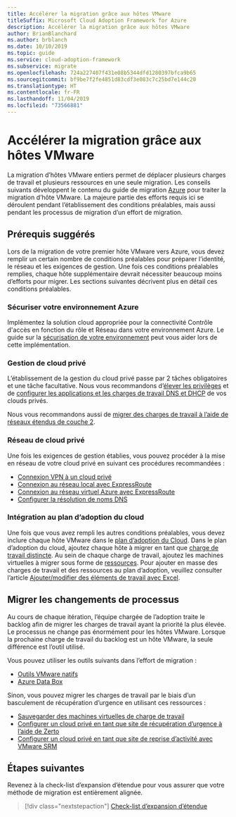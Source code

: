 ```yaml
---
title: Accélérer la migration grâce aux hôtes VMware
titleSuffix: Microsoft Cloud Adoption Framework for Azure
description: Accélérer la migration grâce aux hôtes VMware
author: BrianBlanchard
ms.author: brblanch
ms.date: 10/10/2019
ms.topic: guide
ms.service: cloud-adoption-framework
ms.subservice: migrate
ms.openlocfilehash: 724a227407f431e08b5344dfd1280397bfca9b65
ms.sourcegitcommit: bf9be7f2fe4851d83cdf3e083c7c25bd7e144c20
ms.translationtype: HT
ms.contentlocale: fr-FR
ms.lasthandoff: 11/04/2019
ms.locfileid: "73566881"
---
```

# <a name="accelerate-migration-with-vmware-hosts"></a>Accélérer la migration grâce aux hôtes VMware

La migration d’hôtes VMware entiers permet de déplacer plusieurs charges de travail et plusieurs ressources en une seule migration. Les conseils suivants développent le contenu du guide de migration [Azure](../azure-migration-guide/index.md) pour traiter la migration d’hôte VMware. La majeure partie des efforts requis ici se déroulent pendant l’établissement des conditions préalables, mais aussi pendant les processus de migration d’un effort de migration.

## <a name="suggested-prerequisites"></a>Prérequis suggérés

Lors de la migration de votre premier hôte VMware vers Azure, vous devez remplir un certain nombre de conditions préalables pour préparer l’identité, le réseau et les exigences de gestion. Une fois ces conditions préalables remplies, chaque hôte supplémentaire devrait nécessiter beaucoup moins d’efforts pour migrer. Les sections suivantes décrivent plus en détail ces conditions préalables.

### <a name="secure-your-azure-environment"></a>Sécuriser votre environnement Azure

Implémentez la solution cloud appropriée pour la connectivité Contrôle d'accès en fonction du rôle et Réseau dans votre environnement Azure. Le guide sur la [sécurisation de votre environnement](https://docs.microsoft.com/azure/vmware-cloudsimple/private-cloud-secure?toc=https://docs.microsoft.com/azure/cloud-adoption-framework/toc.json&bc=https://docs.microsoft.com/azure/cloud-adoption-framework/_bread/toc.json) peut vous aider lors de cette implémentation.

### <a name="private-cloud-management"></a>Gestion de cloud privé

L’établissement de la gestion du cloud privé passe par 2 tâches obligatoires et une tâche facultative. Nous vous recommandons d’[élever les privilèges](https://docs.microsoft.com/azure/vmware-cloudsimple/escalate-privileges?toc=https://docs.microsoft.com/azure/cloud-adoption-framework/toc.json&bc=https://docs.microsoft.com/azure/cloud-adoption-framework/_bread/toc.json) et de [configurer les applications et les charges de travail DNS et DHCP](https://docs.microsoft.com/azure/vmware-cloudsimple/dns-dhcp-setup?toc=https://docs.microsoft.com/azure/cloud-adoption-framework/toc.json&bc=https://docs.microsoft.com/azure/cloud-adoption-framework/_bread/toc.json) de vos clouds privés.

Nous vous recommandons aussi de [migrer des charges de travail à l’aide de réseaux étendus de couche 2](https://docs.microsoft.com/azure/vmware-cloudsimple/migration-layer-2-vpn?toc=https://docs.microsoft.com/azure/cloud-adoption-framework/toc.json&bc=https://docs.microsoft.com/azure/cloud-adoption-framework/_bread/toc.json).

### <a name="private-cloud-networking"></a>Réseau de cloud privé

Une fois les exigences de gestion établies, vous pouvez procéder à la mise en réseau de votre cloud privé en suivant ces procédures recommandées :

- [Connexion VPN à un cloud privé](https://docs.microsoft.com/azure/vmware-cloudsimple/set-up-vpn?toc=https://docs.microsoft.com/azure/cloud-adoption-framework/toc.json&bc=https://docs.microsoft.com/azure/cloud-adoption-framework/_bread/toc.json)
- [Connexion au réseau local avec ExpressRoute](https://docs.microsoft.com/azure/vmware-cloudsimple/on-premises-connection?toc=https://docs.microsoft.com/azure/cloud-adoption-framework/toc.json&bc=https://docs.microsoft.com/azure/cloud-adoption-framework/_bread/toc.json)
- [Connexion au réseau virtuel Azure avec ExpressRoute](https://docs.microsoft.com/azure/vmware-cloudsimple/azure-expressroute-connection?toc=https://docs.microsoft.com/azure/cloud-adoption-framework/toc.json&bc=https://docs.microsoft.com/azure/cloud-adoption-framework/_bread/toc.json)
- [Configurer la résolution de noms DNS](https://docs.microsoft.com/azure/vmware-cloudsimple/on-premises-dns-setup?toc=https://docs.microsoft.com/azure/cloud-adoption-framework/toc.json&bc=https://docs.microsoft.com/azure/cloud-adoption-framework/_bread/toc.json)

### <a name="integration-with-the-cloud-adoption-plan"></a>Intégration au plan d’adoption du cloud

Une fois que vous avez rempli les autres conditions préalables, vous devez inclure chaque hôte VMware dans le [plan d’adoption du Cloud](../../plan/template.md). Dans le plan d’adoption du cloud, ajoutez chaque hôte à migrer en tant que [charge de travail distincte](../../plan/workloads.md). Au sein de chaque charge de travail, ajoutez les machines virtuelles à migrer sous forme de [ressources](../../plan/workloads.md). Pour ajouter en masse des charges de travail et des ressources au plan d’adoption, veuillez consulter l’article [Ajouter/modifier des éléments de travail avec Excel](https://docs.microsoft.com/azure/devops/boards/backlogs/office/bulk-add-modify-work-items-excel?view=azure-devops).

## <a name="migrate-process-changes"></a>Migrer les changements de processus

Au cours de chaque itération, l’équipe chargée de l’adoption traite le backlog afin de migrer les charges de travail ayant la priorité la plus élevée. Le processus ne change pas énormément pour les hôtes VMware. Lorsque la prochaine charge de travail du backlog est un hôte VMware, la seule différence est l’outil utilisé.

Vous pouvez utiliser les outils suivants dans l’effort de migration :

- [Outils VMware natifs](https://docs.microsoft.com/azure/vmware-cloudsimple/migrate-workloads?toc=https://docs.microsoft.com/azure/cloud-adoption-framework/toc.json&bc=https://docs.microsoft.com/azure/cloud-adoption-framework/_bread/toc.json)
- [Azure Data Box](https://docs.microsoft.com/azure/vmware-cloudsimple/migration-using-azure-data-box?toc=https://docs.microsoft.com/azure/cloud-adoption-framework/toc.json&bc=https://docs.microsoft.com/azure/cloud-adoption-framework/_bread/toc.json)

Sinon, vous pouvez migrer les charges de travail par le biais d’un basculement de récupération d’urgence en utilisant ces ressources :

- [Sauvegarder des machines virtuelles de charge de travail](https://docs.microsoft.com/azure/vmware-cloudsimple/backup-workloads-veeam?toc=https://docs.microsoft.com/azure/cloud-adoption-framework/toc.json&bc=https://docs.microsoft.com/azure/cloud-adoption-framework/_bread/toc.json)
- [Configurer un cloud privé en tant que site de récupération d’urgence à l’aide de Zerto](https://docs.microsoft.com/azure/vmware-cloudsimple/disaster-recovery-zerto?toc=https://docs.microsoft.com/azure/cloud-adoption-framework/toc.json&bc=https://docs.microsoft.com/azure/cloud-adoption-framework/_bread/toc.json)
- [Configurer un cloud privé en tant que site de reprise d’activité avec VMware SRM](https://docs.microsoft.com/azure/vmware-cloudsimple/disaster-recovery-site-recovery-manager?toc=https://docs.microsoft.com/azure/cloud-adoption-framework/toc.json&bc=https://docs.microsoft.com/azure/cloud-adoption-framework/_bread/toc.json)

## <a name="next-steps"></a>Étapes suivantes

Revenez à la check-list d’expansion d’étendue pour vous assurer que votre méthode de migration est entièrement alignée.

> [!div class="nextstepaction"]
> [Check-list d’expansion d’étendue](./index.md)
